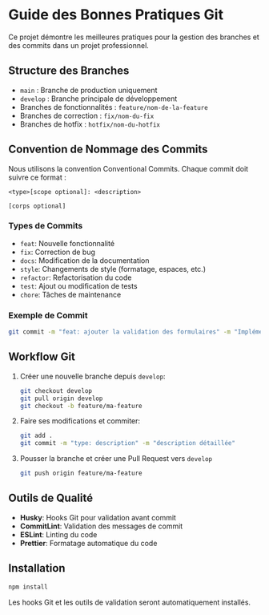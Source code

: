 # Guide des Bonnes Pratiques Git

Ce projet démontre les meilleures pratiques pour la gestion des branches et des commits dans un projet professionnel.

## Structure des Branches

- `main` : Branche de production uniquement
- `develop` : Branche principale de développement
- Branches de fonctionnalités : `feature/nom-de-la-feature`
- Branches de correction : `fix/nom-du-fix`
- Branches de hotfix : `hotfix/nom-du-hotfix`

## Convention de Nommage des Commits

Nous utilisons la convention Conventional Commits. Chaque commit doit suivre ce format :

```
<type>[scope optional]: <description>

[corps optional]
```

### Types de Commits

- `feat`: Nouvelle fonctionnalité
- `fix`: Correction de bug
- `docs`: Modification de la documentation
- `style`: Changements de style (formatage, espaces, etc.)
- `refactor`: Refactorisation du code
- `test`: Ajout ou modification de tests
- `chore`: Tâches de maintenance

### Exemple de Commit

```bash
git commit -m "feat: ajouter la validation des formulaires" -m "Implémentation de la validation côté client des formulaires d'inscription avec JavaScript"
```

## Workflow Git

1. Créer une nouvelle branche depuis `develop`:

   ```bash
   git checkout develop
   git pull origin develop
   git checkout -b feature/ma-feature
   ```

2. Faire ses modifications et commiter:

   ```bash
   git add .
   git commit -m "type: description" -m "description détaillée"
   ```

3. Pousser la branche et créer une Pull Request vers `develop`
   ```bash
   git push origin feature/ma-feature
   ```

## Outils de Qualité

- **Husky**: Hooks Git pour validation avant commit
- **CommitLint**: Validation des messages de commit
- **ESLint**: Linting du code
- **Prettier**: Formatage automatique du code

## Installation

```bash
npm install
```

Les hooks Git et les outils de validation seront automatiquement installés.
